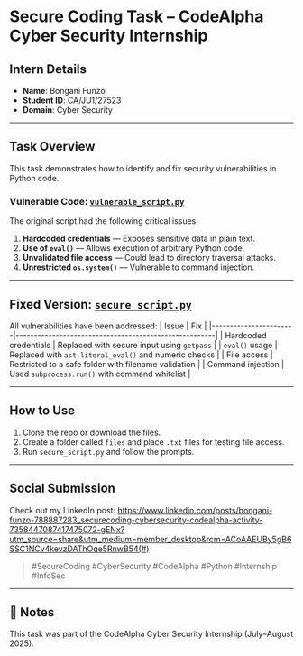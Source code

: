 
# Secure Coding Task – CodeAlpha Cyber Security Internship

##  Intern Details
- **Name**: Bongani Funzo
- **Student ID**: CA/JU1/27523
- **Domain**: Cyber Security

---

## Task Overview
This task demonstrates how to identify and fix security vulnerabilities in Python code.

### Vulnerable Code: [`vulnerable_script.py`](./vulnerable_script.py)
The original script had the following critical issues:
1. **Hardcoded credentials** — Exposes sensitive data in plain text.
2. **Use of `eval()`** — Allows execution of arbitrary Python code.
3. **Unvalidated file access** — Could lead to directory traversal attacks.
4. **Unrestricted `os.system()`** — Vulnerable to command injection.

---

## Fixed Version: [`secure_script.py`](./secure_script.py)
All vulnerabilities have been addressed:
| Issue                 | Fix                                                   |
|-----------------------|-------------------------------------------------------|
| Hardcoded credentials | Replaced with secure input using `getpass`            |
| `eval()` usage        | Replaced with `ast.literal_eval()` and numeric checks |
| File access           | Restricted to a safe folder with filename validation  |
| Command injection     | Used `subprocess.run()` with command whitelist        |

---

## How to Use
1. Clone the repo or download the files.
2. Create a folder called `files` and place `.txt` files for testing file access.
3. Run `secure_script.py` and follow the prompts.

---

## Social Submission
Check out my LinkedIn post: https://www.linkedin.com/posts/bongani-funzo-788887283_securecoding-cybersecurity-codealpha-activity-7358447087417475072-gENx?utm_source=share&utm_medium=member_desktop&rcm=ACoAAEUBy5gB6SSC1NCv4kevzDAThOqe5RnwB54(#)
> #SecureCoding #CyberSecurity #CodeAlpha #Python #Internship #InfoSec

---

## 📌 Notes
This task was part of the CodeAlpha Cyber Security Internship (July–August 2025).
